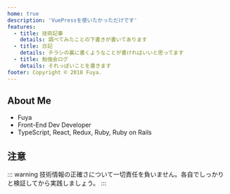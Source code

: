 ```yaml
---
home: true
description: 'VuePressを使いたかっただけです'
features:
  - title: 技術記事
    details: 調べてみたことの下書きが書いてあります
  - title: 日記
    details: チラシの裏に書くようなことが書ければいいと思ってます
  - title: 勉強会ログ
    details: それっぽいことを書きます
footer: Copyright © 2018 Fuya.
---
```


## About Me
<!-- textlint-disable preset-ja-technical-writing/max-comma, sjsj -->

- Fuya
- Front-End Dev Developer
- TypeScript, React, Redux, Ruby, Ruby on Rails

<!-- textlint-enable preset-ja-technical-writing/max-comma, sjsj -->

## 注意

::: warning
技術情報の正確さについて一切責任を負いません。各自でしっかりと検証してから実践しましょう。
:::

